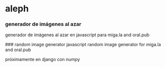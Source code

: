 # aleph

### generador de imágenes al azar
generador de imágenes al azar en javascript para miga.la and oral.pub

### random image generator
javascript random image generator for miga.la and oral.pub

próximamente en django con numpy
